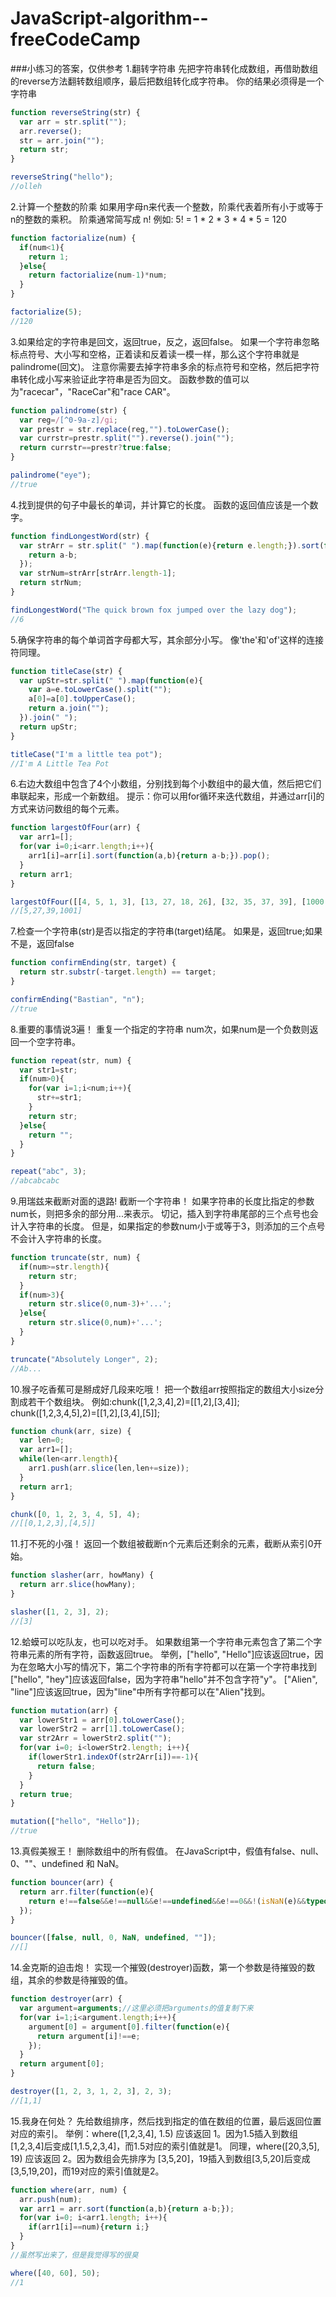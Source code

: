 # JavaScript-algorithm--freeCodeCamp
###小练习的答案，仅供参考
1.翻转字符串
先把字符串转化成数组，再借助数组的reverse方法翻转数组顺序，最后把数组转化成字符串。
你的结果必须得是一个字符串
```js
function reverseString(str) {
  var arr = str.split("");
  arr.reverse();
  str = arr.join("");
  return str;
}

reverseString("hello");
//olleh
```
2.计算一个整数的阶乘
如果用字母n来代表一个整数，阶乘代表着所有小于或等于n的整数的乘积。
阶乘通常简写成 n!
例如: 5! = 1 * 2 * 3 * 4 * 5 = 120
```js
function factorialize(num) {
  if(num<1){
    return 1;    
  }else{
    return factorialize(num-1)*num;
  }
}

factorialize(5);
//120
```
3.如果给定的字符串是回文，返回true，反之，返回false。
如果一个字符串忽略标点符号、大小写和空格，正着读和反着读一模一样，那么这个字符串就是palindrome(回文)。
注意你需要去掉字符串多余的标点符号和空格，然后把字符串转化成小写来验证此字符串是否为回文。
函数参数的值可以为"racecar"，"RaceCar"和"race CAR"。
```js
function palindrome(str) {
  var reg=/[^0-9a-z]/gi;
  var prestr = str.replace(reg,"").toLowerCase();
  var currstr=prestr.split("").reverse().join("");
  return currstr==prestr?true:false;
}

palindrome("eye");
//true
```
4.找到提供的句子中最长的单词，并计算它的长度。
函数的返回值应该是一个数字。
```js
function findLongestWord(str) {
  var strArr = str.split(" ").map(function(e){return e.length;}).sort(function(a,b){
    return a-b;
  });
  var strNum=strArr[strArr.length-1];
  return strNum;
}

findLongestWord("The quick brown fox jumped over the lazy dog");
//6
```
5.确保字符串的每个单词首字母都大写，其余部分小写。
像'the'和'of'这样的连接符同理。
```js
function titleCase(str) {
  var upStr=str.split(" ").map(function(e){
    var a=e.toLowerCase().split("");
    a[0]=a[0].toUpperCase();
    return a.join("");
  }).join(" ");
  return upStr;
}

titleCase("I'm a little tea pot");
//I'm A Little Tea Pot
```
6.右边大数组中包含了4个小数组，分别找到每个小数组中的最大值，然后把它们串联起来，形成一个新数组。
提示：你可以用for循环来迭代数组，并通过arr[i]的方式来访问数组的每个元素。
```js
function largestOfFour(arr) {
  var arr1=[];
  for(var i=0;i<arr.length;i++){
    arr1[i]=arr[i].sort(function(a,b){return a-b;}).pop();
  }
  return arr1;
}

largestOfFour([[4, 5, 1, 3], [13, 27, 18, 26], [32, 35, 37, 39], [1000, 1001, 857, 1]]);
//[5,27,39,1001]
```

7.检查一个字符串(str)是否以指定的字符串(target)结尾。
如果是，返回true;如果不是，返回false

```js
function confirmEnding(str, target) {
  return str.substr(-target.length) == target;
}

confirmEnding("Bastian", "n");
//true
```

8.重要的事情说3遍！
重复一个指定的字符串 num次，如果num是一个负数则返回一个空字符串。
```js
function repeat(str, num) {
  var str1=str;
  if(num>0){
    for(var i=1;i<num;i++){
      str+=str1;
    }
    return str;
  }else{
    return "";
  }
}

repeat("abc", 3);
//abcabcabc
```
9.用瑞兹来截断对面的退路!
截断一个字符串！
如果字符串的长度比指定的参数num长，则把多余的部分用...来表示。
切记，插入到字符串尾部的三个点号也会计入字符串的长度。
但是，如果指定的参数num小于或等于3，则添加的三个点号不会计入字符串的长度。
```js
function truncate(str, num) {
  if(num>=str.length){
    return str;
  }
  if(num>3){
    return str.slice(0,num-3)+'...';
  }else{
    return str.slice(0,num)+'...';
  }
}

truncate("Absolutely Longer", 2);
//Ab...
```

10.猴子吃香蕉可是掰成好几段来吃哦！
把一个数组arr按照指定的数组大小size分割成若干个数组块。
例如:chunk([1,2,3,4],2)=[[1,2],[3,4]];
chunk([1,2,3,4,5],2)=[[1,2],[3,4],[5]];
```js
function chunk(arr, size) {
  var len=0;
  var arr1=[];
  while(len<arr.length){
    arr1.push(arr.slice(len,len+=size));
  }
  return arr1;
}

chunk([0, 1, 2, 3, 4, 5], 4);
//[[0,1,2,3],[4,5]]
```
11.打不死的小强！
返回一个数组被截断n个元素后还剩余的元素，截断从索引0开始。
```js
function slasher(arr, howMany) {
  return arr.slice(howMany);
}

slasher([1, 2, 3], 2);
//[3]
```
12.蛤蟆可以吃队友，也可以吃对手。
如果数组第一个字符串元素包含了第二个字符串元素的所有字符，函数返回true。
举例，["hello", "Hello"]应该返回true，因为在忽略大小写的情况下，第二个字符串的所有字符都可以在第一个字符串找到
["hello", "hey"]应该返回false，因为字符串"hello"并不包含字符"y"。
["Alien", "line"]应该返回true，因为"line"中所有字符都可以在"Alien"找到。
```js
function mutation(arr) {
  var lowerStr1 = arr[0].toLowerCase();
  var lowerStr2 = arr[1].toLowerCase();
  var str2Arr = lowerStr2.split("");
  for(var i=0; i<lowerStr2.length; i++){
    if(lowerStr1.indexOf(str2Arr[i])==-1){
      return false;
    }
  }
  return true;
}

mutation(["hello", "Hello"]);
//true
```

13.真假美猴王！
删除数组中的所有假值。
在JavaScript中，假值有false、null、0、""、undefined 和 NaN。
```js
function bouncer(arr) {
  return arr.filter(function(e){
    return e!==false&&e!==null&&e!==undefined&&e!==0&&!(isNaN(e)&&typeof(e)!=="string")&&e!=="";
  });
}

bouncer([false, null, 0, NaN, undefined, ""]);
//[]
```

14.金克斯的迫击炮！
实现一个摧毁(destroyer)函数，第一个参数是待摧毁的数组，其余的参数是待摧毁的值。
```js
function destroyer(arr) {
  var argument=arguments;//这里必须把arguments的值复制下来
  for(var i=1;i<argument.length;i++){
    argument[0] = argument[0].filter(function(e){
      return argument[i]!==e;
    });
  }
  return argument[0];
}

destroyer([1, 2, 3, 1, 2, 3], 2, 3);
//[1,1]
```

15.我身在何处？
先给数组排序，然后找到指定的值在数组的位置，最后返回位置对应的索引。
举例：where([1,2,3,4], 1.5) 应该返回 1。因为1.5插入到数组[1,2,3,4]后变成[1,1.5,2,3,4]，而1.5对应的索引值就是1。
同理，where([20,3,5], 19) 应该返回 2。因为数组会先排序为 [3,5,20]，19插入到数组[3,5,20]后变成[3,5,19,20]，而19对应的索引值就是2。
```js
function where(arr, num) {
  arr.push(num);
  var arr1 = arr.sort(function(a,b){return a-b;});
  for(var i=0; i<arr1.length; i++){
    if(arr1[i]==num){return i;}
  }
}
//虽然写出来了，但是我觉得写的很臭

where([40, 60], 50);
//1
```
